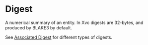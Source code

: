# Digest

A numerical summary of an entity.
In Xvc digests are 32-bytes, and produced by BLAKE3 by default.

See [Associated Digest](./associated-digest.md) for different types of digests.
